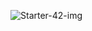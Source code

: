 ![Starter-42-img](https://user-images.githubusercontent.com/81138182/197698864-b92aec7e-3d1f-4a70-a70e-7313d783b324.png)
